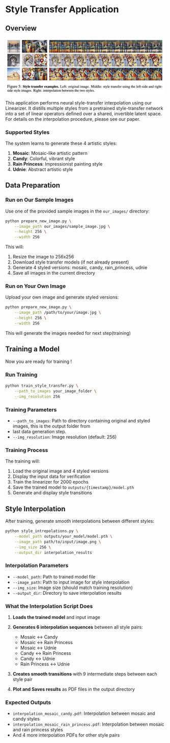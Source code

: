 # Style Transfer Application

## Overview

![Example](../figs/sytle_interpolation_example.png)


This application performs neural style-transfer interpolation using our Linearizer. It distills multiple styles from a pretrained style-transfer network into a set of linear operators defined over a shared, invertible latent space. For details on the interpolation procedure, please see our paper.


### Supported Styles

The system learns to generate these 4 artistic styles:
1. **Mosaic**: Mosaic-like artistic pattern
2. **Candy**: Colorful, vibrant style
3. **Rain Princess**: Impressionist painting style  
4. **Udnie**: Abstract artistic style


## Data Preparation

### Run on Our Sample Images

Use one of the provided sample images in the `our_images/` directory:

```bash
python prepare_new_image.py \
    --image_path our_images/sample_image.jpg \
    --height 256 \
    --width 256
```

This will:
1. Resize the image to 256x256
2. Download style transfer models (if not already present)
3. Generate 4 styled versions: mosaic, candy, rain_princess, udnie
4. Save all images in the current directory

### Run on Your Own Image

Upload your own image and generate styled versions:

```bash
python prepare_new_image.py \
    --image_path /path/to/your/image.jpg \
    --height 256 \
    --width 256
```

This will generate the images needed for next step(training)

## Training a Model
Now you are ready for training !

### Run Training

```bash
python train_style_transfer.py \
    --path_to_images your_image_folder \
    --img_resolution 256
```


### Training Parameters

- `--path_to_images`: Path to directory containing original and styled images, this is the output folder from
- last data generation step.
- `--img_resolution`: Image resolution (default: 256)

### Training Process

The training will:
1. Load the original image and 4 styled versions
2. Display the input data for verification
3. Train the linearizer for 2000 epochs
4. Save the trained model to `outputs/{timestamp}/model.pth`
5. Generate and display style transitions

## Style Interpolation

After training, generate smooth interpolations between different styles:

```bash
python style_intrepolations.py \
    --model_path outputs/your_model/model.pth \
    --image_path path/to/input/image.png \
    --img_size 256 \
    --output_dir interpolation_results
```

### Interpolation Parameters

- `--model_path`: Path to trained model file
- `--image_path`: Path to input image for style interpolation
- `--img_size`: Image size (should match training resolution)
- `--output_dir`: Directory to save interpolation results

### What the Interpolation Script Does

1. **Loads the trained model** and input image
2. **Generates 6 interpolation sequences** between all style pairs:
   - Mosaic ↔ Candy
   - Mosaic ↔ Rain Princess  
   - Mosaic ↔ Udnie
   - Candy ↔ Rain Princess
   - Candy ↔ Udnie
   - Rain Princess ↔ Udnie

3. **Creates smooth transitions** with 9 intermediate steps between each style pair
4. **Plot and Saves results** as PDF files in the output directory

### Expected Outputs

- `interpolation_mosaic_candy.pdf`: Interpolation between mosaic and candy styles
- `interpolation_mosaic_rain_princess.pdf`: Interpolation between mosaic and rain princess styles
- And 4 more interpolation PDFs for other style pairs
